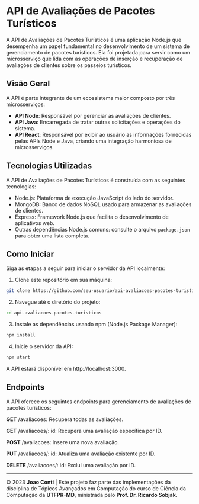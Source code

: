 # API de Avaliações de Pacotes Turísticos

A API de Avaliações de Pacotes Turísticos é uma aplicação Node.js que desempenha um papel fundamental no desenvolvimento de um sistema de gerenciamento de pacotes turísticos. Ela foi projetada para servir como um microsserviço que lida com as operações de inserção e recuperação de avaliações de clientes sobre os passeios turísticos.

## Visão Geral

A API é parte integrante de um ecossistema maior composto por três microsserviços:

- **API Node**: Responsável por gerenciar as avaliações de clientes.
- **API Java**: Encarregada de tratar outras solicitações e operações do sistema.
- **API React**: Responsável por exibir ao usuário as informações fornecidas pelas APIs Node e Java, criando uma integração harmoniosa de microsserviços.

## Tecnologias Utilizadas

A API de Avaliações de Pacotes Turísticos é construída com as seguintes tecnologias:

- Node.js: Plataforma de execução JavaScript do lado do servidor.
- MongoDB: Banco de dados NoSQL usado para armazenar as avaliações de clientes.
- Express: Framework Node.js que facilita o desenvolvimento de aplicativos web.
- Outras dependências Node.js comuns: consulte o arquivo `package.json` para obter uma lista completa.

## Como Iniciar

Siga as etapas a seguir para iniciar o servidor da API localmente:

1. Clone este repositório em sua máquina:
```bash
git clone https://github.com/seu-usuario/api-avaliacoes-pacotes-turisticos.git
```
2. Navegue até o diretório do projeto:
```bash
cd api-avaliacoes-pacotes-turisticos
```
3. Instale as dependências usando npm (Node.js Package Manager):
```bash
npm install
```
4. Inicie o servidor da API:
```bash
npm start
```
	
A API estará disponível em http://localhost:3000.

## Endpoints
A API oferece os seguintes endpoints para gerenciamento de avaliações de pacotes turísticos:

**GET** /avaliacoes: Recupera todas as avaliações.

**GET** /avaliacoes/: id: Recupera uma avaliação específica por ID.

**POST** /avaliacoes: Insere uma nova avaliação.

**PUT** /avaliacoes/: id: Atualiza uma avaliação existente por ID.

**DELETE** /avaliacoes/: id: Exclui uma avaliação por ID.

****

© 2023 **Joao Conti** | Este projeto faz parte das implementações da disciplina de Tópicos Avançados em Computação do curso de Ciência da Computação da **UTFPR-MD**, ministrada pelo **Prof. Dr. Ricardo Sobjak.**